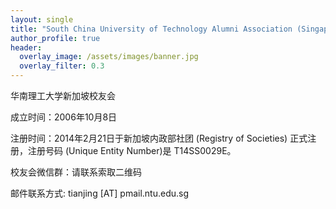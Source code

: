 ```yaml
---
layout: single
title: "South China University of Technology Alumni Association (Singapore)"
author_profile: true
header:
  overlay_image: /assets/images/banner.jpg
  overlay_filter: 0.3
---
```


华南理工大学新加坡校友会

成立时间：2006年10月8日

注册时间：2014年2月21日于新加坡内政部社团 (Registry of Societies) 正式注册，注册号码 (Unique Entity Number)是 T14SS0029E。

校友会微信群：请联系索取二维码

邮件联系方式: tianjing [AT] pmail.ntu.edu.sg
